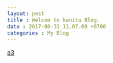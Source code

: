 ```yaml
---
layout: post
title : Welcom to kanita Blog.
data : 2017-08-31 11.07.00 +0700
categories : My Blog
---
```


[a3](http://cdn.gsmarena.com/imgroot/news/https://img.kapook.com/u/2016/pree/11-8-59/a3.jpg)
